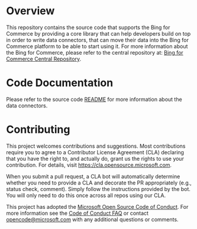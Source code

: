 # Overview

This repository contains the source code that supports the Bing for Commerce by providing a core library that can help developers build on top in order to write data connectors, that can move their data into the Bing for Commerce platform to be able to start using it. For more information about the Bing for Commerce, please refer to the central repository at: [Bing for Commerce Central Repository](https://github.com/microsoft/bing-commerce).

# Code Documentation

Please refer to the source code [README](./src/docs/README.md) for more information about the data connectors.

# Contributing

This project welcomes contributions and suggestions.  Most contributions require you to agree to a
Contributor License Agreement (CLA) declaring that you have the right to, and actually do, grant us
the rights to use your contribution. For details, visit https://cla.opensource.microsoft.com.

When you submit a pull request, a CLA bot will automatically determine whether you need to provide
a CLA and decorate the PR appropriately (e.g., status check, comment). Simply follow the instructions
provided by the bot. You will only need to do this once across all repos using our CLA.

This project has adopted the [Microsoft Open Source Code of Conduct](https://opensource.microsoft.com/codeofconduct/).
For more information see the [Code of Conduct FAQ](https://opensource.microsoft.com/codeofconduct/faq/) or
contact [opencode@microsoft.com](mailto:opencode@microsoft.com) with any additional questions or comments.

